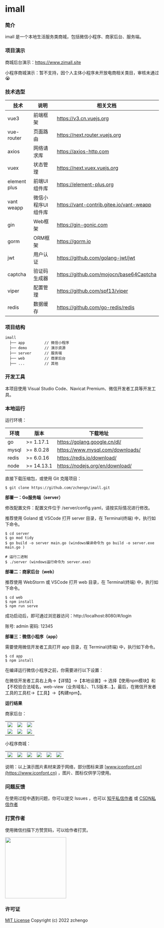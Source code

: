 # imall

### 简介

imall 是一个本地生活服务类商城，包括微信小程序、商家后台、服务端。

### 项目演示

商城后台演示：https://www.zimall.site

小程序商城演示：暂不支持，因个人主体小程序未开放电商相关类目，审核未通过😭

### 技术选型

| 技术 | 说明 | 相关文档 |
|---|---|---|
| vue3 | 前端框架 | https://v3.cn.vuejs.org |
| vue-router | 页面路由 | https://next.router.vuejs.org |
| axios | 网络请求库 | https://axios-http.com |
| vuex | 状态管理 | https://next.vuex.vuejs.org |
| element plus | 前端UI组件库 | https://element-plus.org |
| vant weapp | 微信小程序UI组件库 | https://vant-contrib.gitee.io/vant-weapp |
| gin | Web框架 | https://gin-gonic.com |
| gorm | ORM框架 | https://gorm.io |
| jwt | 用户认证 | https://github.com/golang-jwt/jwt |
| captcha | 验证码生成器 | https://github.com/mojocn/base64Captcha |
| viper | 配置管理 | https://github.com/spf13/viper |
| redis | 数据缓存 | https://github.com/go-redis/redis |

### 项目结构
```
imall
  ├── app         // 微信小程序
  ├── demo        // 演示资源
  ├── server      // 服务端
  ├── web         // 商家后台
  ├── ...         // 其他
```
### 开发工具

本项目使用 Visual Studio Code、Navicat Premium、微信开发者工具等开发工具。

### 本地运行

运行环境：

| 环境 | 版本 | 下载地址 |
|---|---|---|
| go | >= 1.17.1 | https://golang.google.cn/dl/ |
| mysql | >= 8.0.28 | https://www.mysql.com/downloads/ |
| redis | >= 6.0.16 | https://redis.io/download/ |
| node | >= 14.13.1 | https://nodejs.org/en/download/ |

直接下载压缩包，或使用 Git 克隆项目：
```
$ git clone https://github.com/zchengo/imall.git
```

**部署一：Go服务端（server）**

修改配置文件：配置文件位于 /server/config.yaml，请按实际情况进行修改。

推荐使用 Goland 或 VSCode 打开 server 目录，在 Terminal(终端) 中，执行如下命令。
```
$ cd server
$ go mod tidy
$ go build -o server main.go (windows编译命令为 go build -o server.exe main.go )

# 运行二进制
$ ./server (windows运行命令为 server.exe)
```

**部署二：商家后台（web）**

推荐使用 WebStorm 或 VSCode 打开 web 目录，在 Terminal(终端) 中，执行如下命令。
```
$ cd web
$ npm install
$ npm run serve
```

成功启动后，即可通过浏览器访问：http://localhost:8080/#/login

账号: admin 密码: 12345

**部署三：微信小程序（app）**

需要使用微信开发者工具打开 app 目录，在 Terminal(终端) 中，执行如下命令。
```
$ cd app 
$ npm install
```

在编译运行微信小程序之前，你需要进行以下设置：

在微信开发者工具右上角->【详情】->【本地设置】-> 选择【使用npm模块】和【不校验合法域名，web-view（业务域名）、TLS版本...】。最后，在微信开发者工具的工具栏->【工具】->【构建npm】。

**运行结果**

商家后台：

| | | |
|---|---|---|
| ![](https://github.com/zchengo/imall/blob/main/demo/res/w1.png) | ![](https://github.com/zchengo/imall/blob/main/demo/res/w2.png) | ![](https://github.com/zchengo/imall/blob/main/demo/res/w3.png) |
| ![](https://github.com/zchengo/imall/blob/main/demo/res/w4.png) | ![](https://github.com/zchengo/imall/blob/main/demo/res/w5.png) | ![](https://github.com/zchengo/imall/blob/main/demo/res/w6.png) |

小程序商城：

| | | | | | |
|---|---|---|---|---|---|
| ![](https://github.com/zchengo/imall/blob/main/demo/res/a1.png) | ![](https://github.com/zchengo/imall/blob/main/demo/res/a2.png) | ![](https://github.com/zchengo/imall/blob/main/demo/res/a3.png) | ![](https://github.com/zchengo/imall/blob/main/demo/res/a4.png) | ![](https://github.com/zchengo/imall/blob/main/demo/res/a5.png) | ![](https://github.com/zchengo/imall/blob/main/demo/res/a6.png) |

说明：以上演示图片素材来源于网络，部分图标来源 [www.iconfont.cn](https://www.iconfont.cn) ，图片、图标仅供学习使用。

### 问题反馈

在使用过程中遇到问题，你可以提交 Issues ，也可以 [知乎私信作者](https://www.zhihu.com/people/87-4-8-5) 或 [CSDN私信作者](https://blog.csdn.net/m0_47890251?spm=1000.2115.3001.5343)

### 打赏作者

使用微信扫描下方赞赏码，可以给作者打赏。

<img width="200" height="200" src="https://github.com/zchengo/imall/blob/main/demo/rw/reward.jpg" />

### 许可证

[MIT License](https://github.com/zchengo/imall/blob/main/LICENSE) Copyright (c) 2022 zchengo
